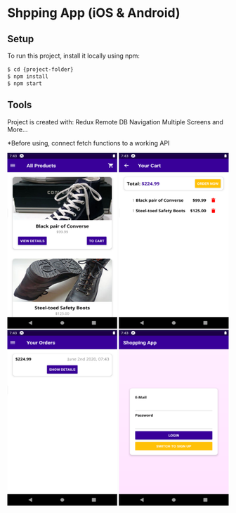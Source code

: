 # Shpping App (iOS & Android)

## Setup
To run this project, install it locally using npm:

```
$ cd {project-folder}
$ npm install
$ npm start
```

## Tools
Project is created with:
Redux
Remote DB
Navigation
Multiple Screens
and More...

*Before using, connect fetch functions to a working API

<img src="/docs/images/allProducts.png" height="400" width="250">
<img src="/docs/images/yourCart.png" height="400" width="250">
<img src="/docs/images/OrdersHistory.png" height="400" width="250">
<img src="/docs/images/login.png" height="400" width="250">
